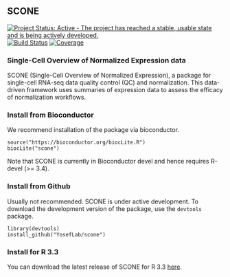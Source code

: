 ## SCONE ##

[![Project Status: Active - The project has reached a stable, usable state and is being actively developed.](http://www.repostatus.org/badges/latest/active.svg)](http://www.repostatus.org/#active)
[![Build Status](https://travis-ci.org/YosefLab/scone.svg?branch=master)](https://travis-ci.org/YosefLab/scone)
[![Coverage](https://codecov.io/gh/YosefLab/scone/branch/master/graph/badge.svg)](https://codecov.io/gh/YosefLab/scone)
### Single-Cell Overview of Normalized Expression data ###

SCONE (Single-Cell Overview of Normalized Expression), a package for single-cell RNA-seq data quality control (QC) and normalization. This data-driven framework uses summaries of expression data to assess the efficacy of normalization workflows.

### Install from Bioconductor ###

We recommend installation of the package via bioconductor.

```{r}
source("https://bioconductor.org/biocLite.R")
biocLite("scone")
```

Note that SCONE is currently in Bioconductor devel and hence requires R-devel (>= 3.4).

### Install from Github ###

Usually not recommended. SCONE is under active development. To download the development version of the package, use the `devtools` package.

```{r}
library(devtools)
install_github("YosefLab/scone")
```

### Install for R 3.3 ###

You can download the latest release of SCONE for R 3.3 [here](https://github.com/YosefLab/scone/releases/tag/v0.99.0).
